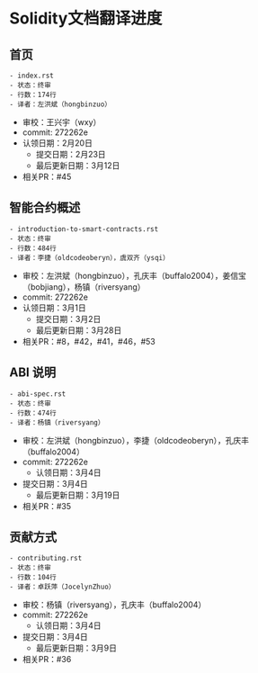 # Solidity文档翻译进度

## 首页

	- index.rst
	- 状态：终审
	- 行数：174行
	- 译者：左洪斌（hongbinzuo）
  - 审校：王兴宇（wxy）
  - commit: 272262e
  - 认领日期：2月20日
	- 提交日期：2月23日
	- 最后更新日期：3月12日
  - 相关PR：#45

## 智能合约概述

	- introduction-to-smart-contracts.rst
	- 状态：终审
	- 行数：484行
	- 译者：李捷（oldcodeoberyn），虞双齐（ysqi）
  - 审校：左洪斌（hongbinzuo），孔庆丰（buffalo2004），姜信宝（bobjiang），杨镇（riversyang）
  - commit: 272262e
  - 认领日期：3月1日
	- 提交日期：3月2日
	- 最后更新日期：3月28日
  - 相关PR：#8，#42，#41，#46，#53

## ABI 说明

	- abi-spec.rst
	- 状态：终审
	- 行数：474行
	- 译者：杨镇（riversyang）
  - 审校：左洪斌（hongbinzuo），李捷（oldcodeoberyn），孔庆丰（buffalo2004）
  - commit: 272262e
	- 认领日期：3月4日
  - 提交日期：3月4日
	- 最后更新日期：3月19日
  - 相关PR：#35

## 贡献方式

	- contributing.rst
	- 状态：终审
	- 行数：104行
	- 译者：卓跃萍（JocelynZhuo）
  - 审校：杨镇（riversyang），孔庆丰（buffalo2004）
  - commit: 272262e
	- 认领日期：3月4日
  - 提交日期：3月4日
	- 最后更新日期：3月9日
  - 相关PR：#36
